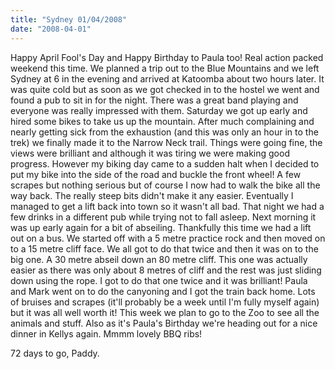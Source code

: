 ```yaml
---
title: "Sydney 01/04/2008"
date: "2008-04-01"
---
```

Happy April Fool's Day and Happy Birthday to Paula too! Real action packed weekend this time. We planned a trip out to the Blue Mountains and we left Sydney at 6 in the evening and arrived at Katoomba about two hours later. It was quite cold but as soon as we got checked in to the hostel we went and found a pub to sit in for the night. There was a great band playing and everyone was really impressed with them. Saturday we got up early and hired some bikes to take us up the mountain. After much complaining and nearly getting sick from the exhaustion (and this was only an hour in to the trek) we finally made it to the Narrow Neck trail. Things were going fine, the views were brilliant and although it was tiring we were making good progress. However my biking day came to a sudden halt when I decided to put my bike into the side of the road and buckle the front wheel! A few scrapes but nothing serious but of course I now had to walk the bike all the way back. The really steep bits didn't make it any easier. Eventually I managed to get a lift back into town so it wasn't all bad. That night we had a few drinks in a different pub while trying not to fall asleep. Next morning it was up early again for a bit of abseiling. Thankfully this time we had a lift out on a bus. We started off with a 5 metre practice rock and then moved on to a 15 metre cliff face. We all got to do that twice and then it was on to the big one. A 30 metre abseil down an 80 metre cliff. This one was actually easier as there was only about 8 metres of cliff and the rest was just sliding down using the rope. I got to do that one twice and it was brilliant! Paula and Mark went on to do the canyoning and I got the train back home. Lots of bruises and scrapes (it'll probably be a week until I'm fully myself again) but it was all well worth it! This week we plan to go to the Zoo to see all the animals and stuff. Also as it's Paula's Birthday we're heading out for a nice dinner in Kellys again. Mmmm lovely BBQ ribs!

72 days to go,
Paddy.